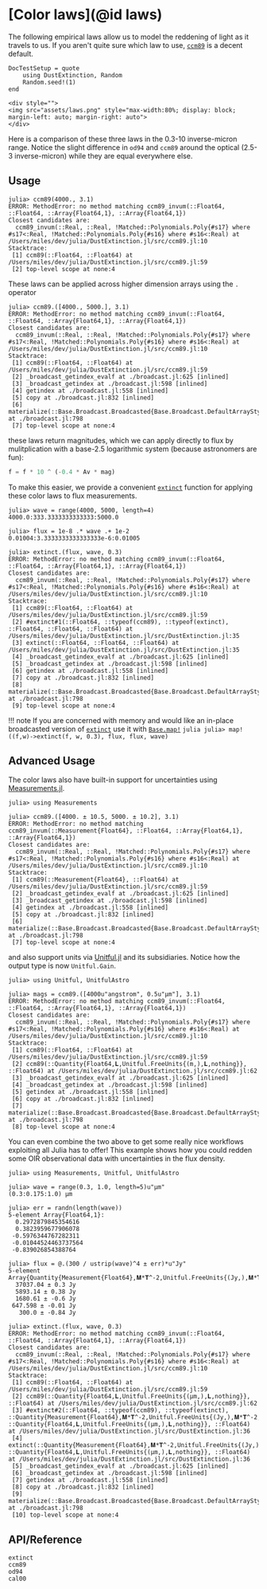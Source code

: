 
# [Color laws](@id laws)

The following empirical laws allow us to model the reddening of light as it travels to us. If you aren't quite sure which law to use, [`ccm89`](@ref) is a decent default.

```@meta
DocTestSetup = quote
    using DustExtinction, Random
    Random.seed!(1)
end
```

```@raw html
<div style="">
<img src="assets/laws.png" style="max-width:80%; display: block; margin-left: auto; margin-right: auto">
</div>
```
Here is a comparison of these three laws in the 0.3-10 inverse-micron range. Notice the slight difference in `od94` and `ccm89` around the optical (2.5-3 inverse-micron) while they are equal everywhere else.

## Usage

```jldoctest
julia> ccm89(4000., 3.1)
ERROR: MethodError: no method matching ccm89_invum(::Float64, ::Float64, ::Array{Float64,1}, ::Array{Float64,1})
Closest candidates are:
  ccm89_invum(::Real, ::Real, !Matched::Polynomials.Poly{#s17} where #s17<:Real, !Matched::Polynomials.Poly{#s16} where #s16<:Real) at /Users/miles/dev/julia/DustExtinction.jl/src/ccm89.jl:10
Stacktrace:
 [1] ccm89(::Float64, ::Float64) at /Users/miles/dev/julia/DustExtinction.jl/src/ccm89.jl:59
 [2] top-level scope at none:4

```

These laws can be applied across higher dimension arrays using the `.` operator

```jldoctest
julia> ccm89.([4000., 5000.], 3.1)
ERROR: MethodError: no method matching ccm89_invum(::Float64, ::Float64, ::Array{Float64,1}, ::Array{Float64,1})
Closest candidates are:
  ccm89_invum(::Real, ::Real, !Matched::Polynomials.Poly{#s17} where #s17<:Real, !Matched::Polynomials.Poly{#s16} where #s16<:Real) at /Users/miles/dev/julia/DustExtinction.jl/src/ccm89.jl:10
Stacktrace:
 [1] ccm89(::Float64, ::Float64) at /Users/miles/dev/julia/DustExtinction.jl/src/ccm89.jl:59
 [2] _broadcast_getindex_evalf at ./broadcast.jl:625 [inlined]
 [3] _broadcast_getindex at ./broadcast.jl:598 [inlined]
 [4] getindex at ./broadcast.jl:558 [inlined]
 [5] copy at ./broadcast.jl:832 [inlined]
 [6] materialize(::Base.Broadcast.Broadcasted{Base.Broadcast.DefaultArrayStyle{1},Nothing,typeof(ccm89),Tuple{Array{Float64,1},Float64}}) at ./broadcast.jl:798
 [7] top-level scope at none:4

```

these laws return magnitudes, which we can apply directly to flux by mulitplication with a base-2.5 logarithmic system (because astronomers are fun):

```julia
f = f * 10 ^ (-0.4 * Av * mag)
```

To make this easier, we provide a convenient [`extinct`](@ref) function for applying these color laws to flux measurements.

```jldoctest
julia> wave = range(4000, 5000, length=4)
4000.0:333.3333333333333:5000.0

julia> flux = 1e-8 .* wave .+ 1e-2
0.01004:3.3333333333333333e-6:0.01005

julia> extinct.(flux, wave, 0.3)
ERROR: MethodError: no method matching ccm89_invum(::Float64, ::Float64, ::Array{Float64,1}, ::Array{Float64,1})
Closest candidates are:
  ccm89_invum(::Real, ::Real, !Matched::Polynomials.Poly{#s17} where #s17<:Real, !Matched::Polynomials.Poly{#s16} where #s16<:Real) at /Users/miles/dev/julia/DustExtinction.jl/src/ccm89.jl:10
Stacktrace:
 [1] ccm89(::Float64, ::Float64) at /Users/miles/dev/julia/DustExtinction.jl/src/ccm89.jl:59
 [2] #extinct#1(::Float64, ::typeof(ccm89), ::typeof(extinct), ::Float64, ::Float64, ::Float64) at /Users/miles/dev/julia/DustExtinction.jl/src/DustExtinction.jl:35
 [3] extinct(::Float64, ::Float64, ::Float64) at /Users/miles/dev/julia/DustExtinction.jl/src/DustExtinction.jl:35
 [4] _broadcast_getindex_evalf at ./broadcast.jl:625 [inlined]
 [5] _broadcast_getindex at ./broadcast.jl:598 [inlined]
 [6] getindex at ./broadcast.jl:558 [inlined]
 [7] copy at ./broadcast.jl:832 [inlined]
 [8] materialize(::Base.Broadcast.Broadcasted{Base.Broadcast.DefaultArrayStyle{1},Nothing,typeof(extinct),Tuple{StepRangeLen{Float64,Base.TwicePrecision{Float64},Base.TwicePrecision{Float64}},StepRangeLen{Float64,Base.TwicePrecision{Float64},Base.TwicePrecision{Float64}},Float64}}) at ./broadcast.jl:798
 [9] top-level scope at none:4

```

!!! note
    If you are concerned with memory and would like an in-place broadcasted version of [`extinct`](@ref) use it with [`Base.map!`](https://docs.julialang.org/en/v1/base/collections/#Base.map!)
    ```julia
    julia> map!((f,w)->extinct(f, w, 0.3), flux, flux, wave)
    ```

## Advanced Usage

The color laws also have built-in support for uncertainties using [Measurements.jl](https://github.com/juliaphysics/measurements.jl).

```jldoctest setup
julia> using Measurements

julia> ccm89.([4000. ± 10.5, 5000. ± 10.2], 3.1)
ERROR: MethodError: no method matching ccm89_invum(::Measurement{Float64}, ::Float64, ::Array{Float64,1}, ::Array{Float64,1})
Closest candidates are:
  ccm89_invum(::Real, ::Real, !Matched::Polynomials.Poly{#s17} where #s17<:Real, !Matched::Polynomials.Poly{#s16} where #s16<:Real) at /Users/miles/dev/julia/DustExtinction.jl/src/ccm89.jl:10
Stacktrace:
 [1] ccm89(::Measurement{Float64}, ::Float64) at /Users/miles/dev/julia/DustExtinction.jl/src/ccm89.jl:59
 [2] _broadcast_getindex_evalf at ./broadcast.jl:625 [inlined]
 [3] _broadcast_getindex at ./broadcast.jl:598 [inlined]
 [4] getindex at ./broadcast.jl:558 [inlined]
 [5] copy at ./broadcast.jl:832 [inlined]
 [6] materialize(::Base.Broadcast.Broadcasted{Base.Broadcast.DefaultArrayStyle{1},Nothing,typeof(ccm89),Tuple{Array{Measurement{Float64},1},Float64}}) at ./broadcast.jl:798
 [7] top-level scope at none:4

```

and also support units via [Unitful.jl](https://github.com/painterqubits/unitful.jl) and its subsidiaries. Notice how the output type is now `Unitful.Gain`.

```jldoctest
julia> using Unitful, UnitfulAstro

julia> mags = ccm89.([4000u"angstrom", 0.5u"μm"], 3.1)
ERROR: MethodError: no method matching ccm89_invum(::Float64, ::Float64, ::Array{Float64,1}, ::Array{Float64,1})
Closest candidates are:
  ccm89_invum(::Real, ::Real, !Matched::Polynomials.Poly{#s17} where #s17<:Real, !Matched::Polynomials.Poly{#s16} where #s16<:Real) at /Users/miles/dev/julia/DustExtinction.jl/src/ccm89.jl:10
Stacktrace:
 [1] ccm89(::Float64, ::Float64) at /Users/miles/dev/julia/DustExtinction.jl/src/ccm89.jl:59
 [2] ccm89(::Quantity{Float64,𝐋,Unitful.FreeUnits{(m,),𝐋,nothing}}, ::Float64) at /Users/miles/dev/julia/DustExtinction.jl/src/ccm89.jl:62
 [3] _broadcast_getindex_evalf at ./broadcast.jl:625 [inlined]
 [4] _broadcast_getindex at ./broadcast.jl:598 [inlined]
 [5] getindex at ./broadcast.jl:558 [inlined]
 [6] copy at ./broadcast.jl:832 [inlined]
 [7] materialize(::Base.Broadcast.Broadcasted{Base.Broadcast.DefaultArrayStyle{1},Nothing,typeof(ccm89),Tuple{Array{Quantity{Float64,𝐋,Unitful.FreeUnits{(m,),𝐋,nothing}},1},Float64}}) at ./broadcast.jl:798
 [8] top-level scope at none:4

```

You can even combine the two above to get some really nice workflows exploiting all Julia has to offer! This example shows how you 
could redden some OIR observational data with uncertainties in the flux density.

```jldoctest setup
julia> using Measurements, Unitful, UnitfulAstro

julia> wave = range(0.3, 1.0, length=5)u"μm"
(0.3:0.175:1.0) μm

julia> err = randn(length(wave))
5-element Array{Float64,1}:
  0.2972879845354616
  0.3823959677906078
 -0.5976344767282311
 -0.01044524463737564
 -0.839026854388764

julia> flux = @.(300 / ustrip(wave)^4 ± err)*u"Jy"
5-element Array{Quantity{Measurement{Float64},𝐌*𝐓^-2,Unitful.FreeUnits{(Jy,),𝐌*𝐓^-2,nothing}},1}:
  37037.04 ± 0.3 Jy
  5893.14 ± 0.38 Jy
  1680.61 ± -0.6 Jy
 647.598 ± -0.01 Jy
   300.0 ± -0.84 Jy

julia> extinct.(flux, wave, 0.3)
ERROR: MethodError: no method matching ccm89_invum(::Float64, ::Float64, ::Array{Float64,1}, ::Array{Float64,1})
Closest candidates are:
  ccm89_invum(::Real, ::Real, !Matched::Polynomials.Poly{#s17} where #s17<:Real, !Matched::Polynomials.Poly{#s16} where #s16<:Real) at /Users/miles/dev/julia/DustExtinction.jl/src/ccm89.jl:10
Stacktrace:
 [1] ccm89(::Float64, ::Float64) at /Users/miles/dev/julia/DustExtinction.jl/src/ccm89.jl:59
 [2] ccm89(::Quantity{Float64,𝐋,Unitful.FreeUnits{(μm,),𝐋,nothing}}, ::Float64) at /Users/miles/dev/julia/DustExtinction.jl/src/ccm89.jl:62
 [3] #extinct#2(::Float64, ::typeof(ccm89), ::typeof(extinct), ::Quantity{Measurement{Float64},𝐌*𝐓^-2,Unitful.FreeUnits{(Jy,),𝐌*𝐓^-2,nothing}}, ::Quantity{Float64,𝐋,Unitful.FreeUnits{(μm,),𝐋,nothing}}, ::Float64) at /Users/miles/dev/julia/DustExtinction.jl/src/DustExtinction.jl:36
 [4] extinct(::Quantity{Measurement{Float64},𝐌*𝐓^-2,Unitful.FreeUnits{(Jy,),𝐌*𝐓^-2,nothing}}, ::Quantity{Float64,𝐋,Unitful.FreeUnits{(μm,),𝐋,nothing}}, ::Float64) at /Users/miles/dev/julia/DustExtinction.jl/src/DustExtinction.jl:36
 [5] _broadcast_getindex_evalf at ./broadcast.jl:625 [inlined]
 [6] _broadcast_getindex at ./broadcast.jl:598 [inlined]
 [7] getindex at ./broadcast.jl:558 [inlined]
 [8] copy at ./broadcast.jl:832 [inlined]
 [9] materialize(::Base.Broadcast.Broadcasted{Base.Broadcast.DefaultArrayStyle{1},Nothing,typeof(extinct),Tuple{Array{Quantity{Measurement{Float64},𝐌*𝐓^-2,Unitful.FreeUnits{(Jy,),𝐌*𝐓^-2,nothing}},1},StepRangeLen{Quantity{Float64,𝐋,Unitful.FreeUnits{(μm,),𝐋,nothing}},Base.TwicePrecision{Quantity{Float64,𝐋,Unitful.FreeUnits{(μm,),𝐋,nothing}}},Base.TwicePrecision{Quantity{Float64,𝐋,Unitful.FreeUnits{(μm,),𝐋,nothing}}}},Float64}}) at ./broadcast.jl:798
 [10] top-level scope at none:4

```

## API/Reference

```@docs
extinct
ccm89
od94
cal00
```
